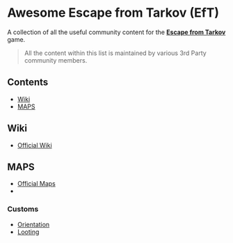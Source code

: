 # Awesome Escape from Tarkov (EfT)
A collection of all the useful community content for the [**Escape from Tarkov**](https://www.escapefromtarkov.com/) game.

> All the content within this list is maintained by various 3rd Party community members.

## Contents

- [Wiki](#wiki's)
- [MAPS](#maps)

## Wiki
- [Official Wiki](https://escapefromtarkov.gamepedia.com/Escape_from_Tarkov_Wiki)


## MAPS
- [Official Maps](https://escapefromtarkov.gamepedia.com/Map_of_Tarkov)
- 
### Customs
- [Orientation]()
- [Looting]()
